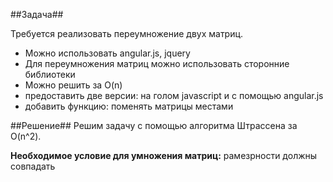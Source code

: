 ##Задача##

Требуется реализовать переумножение двух матриц. 
- Можно использовать angular.js, jquery
- Для переумножения матриц можно использовать сторонние библиотеки
- Можно решить за O(n)
- предоставить две версии: на голом javascript и с помощью angular.js
- добавить функцию: поменять матрицы местами


##Решение##
Решим задачу с помощью алгоритма Штрассена за O(n^2). 

__Необходимое условие для умножения матриц:__ рамезрности должны совпадать
